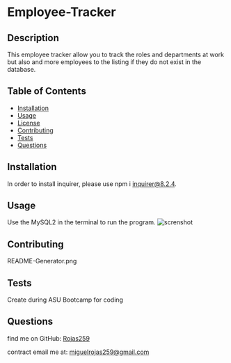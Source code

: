 # Employee-Tracker
 ## Description
 This employee tracker allow you to track the roles and departments at work but also and more employees to the listing if they do not exist in the database. 
  ## Table of Contents
  - [Installation](#installation)
  - [Usage](#usage)
  - [License](#license)
  - [Contributing](#contributing)
  - [Tests](#tests)
  - [Questions](#questions)
  
  ## Installation
   In order to install inquirer, please use npm i inquirer@8.2.4.
  ## Usage
Use the MySQL2 in the terminal to run the program. 
    ![screnshot]()
  
  ## Contributing
  README-Generator.png
  
  ## Tests
  Create during ASU Bootcamp for coding 
  
  ## Questions
  find me on GitHub: [Rojas259](https://github.com/Rojas259)

  contract email me at: [miguelrojas259@gmail.com](mailto:miguelrojas259@gmail.com)

